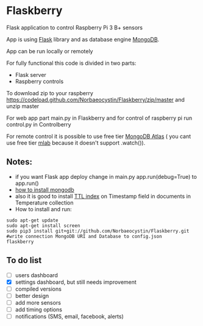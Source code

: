 # Flaskberry
Flask application to control Raspberry Pi 3 B+ sensors

App is using [Flask](http://flask.pocoo.org/) library and as database engine [MongoDB](https://www.mongodb.com/).

App can be run locally or remotely

For fully functional this code is divided in two parts: 
  * Flask server
  * Raspberry controls
  
 To download zip to your raspberry https://codeload.github.com/Norbaeocystin/Flaskberry/zip/master
 and unzip master
 
 For web app part main.py in Flaskberry and for control of raspberry pi run control.py in Controlberry
 
 For remote control it is possible to use free tier [MongoDB Atlas](https://www.mongodb.com/cloud/atlas) ( you cant use free tier [mlab](https://mlab.com/) because it doesn't support .watch()).
 
 ## Notes:
   * if you want Flask app deploy change in main.py app.run(debug=True) to app.run()
   * [how to install mongodb](https://docs.mongodb.com/manual/installation/)
   * also it is good to install [TTL index](https://docs.mongodb.com/manual/core/index-ttl/) on Timestamp field in documents in Temperature collection
   * How to install and run:
``` 
sudo apt-get update
sudo apt-get install screen
sudo pip3 install git+git://github.com/Norbaeocystin/Flaskberry.git
#write connection MongoDB URI and Database to config.json
flaskberry
```
 
 ## To do list
 - [ ] users dashboard
 - [x] settings dashboard, but still needs improvement
 - [ ] compiled versions
 - [ ] better design
 - [ ] add more sensors
 - [ ] add timing options
 - [ ] notifications (SMS, email, facebook, alerts)

